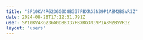 ```yaml
---
title: "SP10KV4R6236G0D8B337FBXRG3N39P1A8M2BSVR3Z"
date: 2024-08-28T17:12:51.791Z
user: SP10KV4R6236G0D8B337FBXRG3N39P1A8M2BSVR3Z
layout: "users"
---
```

    